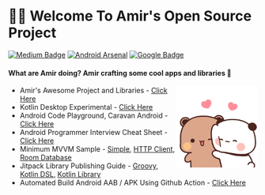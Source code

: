 # 👋🏻 Welcome To Amir's Open Source Project
[![Medium Badge](https://img.shields.io/badge/-faisalamircs-black?style=flat-square&logo=Medium&logoColor=white&link=https://medium.com/@faisalamircs)](https://medium.com/@faisalamircs)
[![Android Arsenal](https://img.shields.io/badge/Android%20Arsenal-amirisback-brightgreen.svg?style=flat-square)](https://android-arsenal.com/user/amirisback)
[![Google Badge](https://img.shields.io/badge/Google%20Dev%20Library-amirisback-orange?style=flat-square)](https://devlibrary.withgoogle.com/authors/amirisback)


#### What are Amir doing? Amir crafting some cool apps and libraries 🔨

<!-- Easy Walk -->
<!-- <img width="100px" height="100px" align="right" src="https://raw.githubusercontent.com/amirisback/amirisback/master/docs/image/bear-panda/panda-easy-walk.gif">
<img width="100px" height="100px" align="right" src="https://raw.githubusercontent.com/amirisback/amirisback/master/docs/image/bear-panda/bear-easy-walk.gif">
 -->
 
<!-- Super -->
<!-- <img width="100px" height="110px" align="right" src="https://raw.githubusercontent.com/amirisback/amirisback/master/docs/image/bear-panda/panda-super.gif">
<img width="100px" height="110px" align="right" src="https://raw.githubusercontent.com/amirisback/amirisback/master/docs/image/bear-panda/bear-super.gif">
 -->
 
<!-- Drink Boba -->
<!--
<img width="110px" height="115px" align="right" src="https://raw.githubusercontent.com/amirisback/amirisback/master/docs/image/bear-panda/bear-minum-boba-ditaman.gif">
<img width="110px" height="115px" align="right" src="https://raw.githubusercontent.com/amirisback/amirisback/master/docs/image/bear-panda/panda-minum-boba-ditaman.gif">
-->

<!-- Emotional Damage -->
<!-- <img width="110px" height="100px" align="right" src="https://raw.githubusercontent.com/amirisback/amirisback/master/docs/image/bear-panda/panda-nahan-emosi.gif">
<img width="110px" height="100px" align="right" src="https://raw.githubusercontent.com/amirisback/amirisback/master/docs/image/bear-panda/bear-nahan-emosi.gif">
 -->
 
 <!-- Eating WaterMelon -->
<img width="165px" height="165px" align="right" src="https://raw.githubusercontent.com/amirisback/amirisback/master/docs/image/bear-panda/panda-super-kawai.gif">
 
<!-- Eating WaterMelon -->
<!-- <img width="185px" height="100px" align="right" src="https://raw.githubusercontent.com/amirisback/amirisback/master/docs/image/bear-panda/couple/bear-panda-eating-water-melon-01.gif"> -->

<!-- Run -->
<!-- <img width="160px" height="100px" align="right" src="https://raw.githubusercontent.com/amirisback/amirisback/master/docs/image/bear-panda/couple/bear-panda-run.gif"> -->

<!-- Swing -->
<!-- <img width="245px" height="120px" align="right" src="https://raw.githubusercontent.com/amirisback/amirisback/master/docs/image/bear-panda/bear-panda-swing.gif"> -->

<!-- Head Bang -->
<!-- <img width="180px" height="100px" align="right" src="https://raw.githubusercontent.com/amirisback/amirisback/master/docs/image/bear-panda/bear-panda-head-bang.gif"> -->

<!-- Ciluk Ba -->
<!-- <img width="160px" height="100px" align="right" src="https://raw.githubusercontent.com/amirisback/amirisback/master/docs/image/bear-panda/bear-panda-cilukba-2.gif"> -->

<!-- Chicken Dance -->
<!-- <img width="100px" height="100px" align="right" src="https://raw.githubusercontent.com/amirisback/amirisback/master/docs/image/bear-panda/panda-chicken.gif">
<img width="100px" height="100px" align="right" src="https://raw.githubusercontent.com/amirisback/amirisback/master/docs/image/bear-panda/bear-chicken.gif">
  -->
  
- Amir's Awesome Project and Libraries - [Click Here](https://github.com/amirisback/awesome-project-catalogue)
- Kotlin Desktop Experimental - [Click Here](https://github.com/amirisback/desktop-experimental-catalgoue)
- Android Code Playground, Caravan Android - [Click Here](https://github.com/caravancodes/caravan-android)
- Android Programmer Interview Cheat Sheet - [Click Here](https://amirisback.github.io/android-programmer-interview-cheat-sheet/)
- Minimum MVVM Sample - [Simple](https://github.com/amirisback/minimum-mvvm), [HTTP Client](https://github.com/amirisback/minimum-mvvm-network-api), [Room Database](https://github.com/amirisback/minimum-mvvm-room-database)
- Jitpack Library Publishing Guide - [Groovy](https://github.com/amirisback/jitpack-library-groovy-guide), [Kotlin DSL](https://github.com/amirisback/jitpack-library-kotlin-dsl-guide), [Kotlin Library](https://github.com/amirisback/easy-kotlin-lib-jar) 
- Automated Build Android AAB / APK Using Github Action - [Click Here](https://github.com/amirisback/automated-build-android-app-with-github-action)
